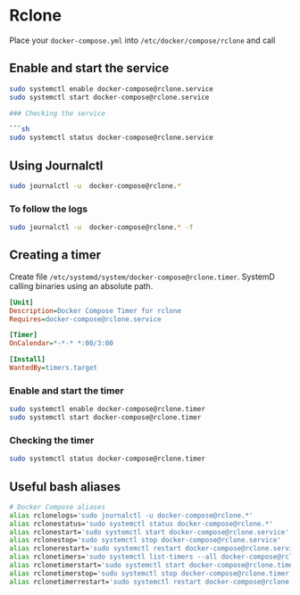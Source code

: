 # Rclone

Place your `docker-compose.yml` into `/etc/docker/compose/rclone` and call

## Enable and start the service

```sh
sudo systemctl enable docker-compose@rclone.service
sudo systemctl start docker-compose@rclone.service

### Checking the service

```sh
sudo systemctl status docker-compose@rclone.service
```

## Using Journalctl

```sh
sudo journalctl -u  docker-compose@rclone.*
```

### To follow the logs

```sh
sudo journalctl -u  docker-compose@rclone.* -f
```

## Creating a timer

Create file `/etc/systemd/system/docker-compose@rclone.timer`. SystemD calling binaries using an absolute path.

```ini
[Unit]
Description=Docker Compose Timer for rclone
Requires=docker-compose@rclone.service

[Timer]
OnCalendar=*-*-* *:00/3:00

[Install]
WantedBy=timers.target
```

### Enable and start the timer

```sh
sudo systemctl enable docker-compose@rclone.timer
sudo systemctl start docker-compose@rclone.timer
```

### Checking the timer

```sh
sudo systemctl status docker-compose@rclone.timer
```

## Useful bash aliases

```sh
# Docker Compose aliases
alias rclonelogs='sudo journalctl -u docker-compose@rclone.*'
alias rclonestatus='sudo systemctl status docker-compose@rclone.*'
alias rclonestart='sudo systemctl start docker-compose@rclone.service'
alias rclonestop='sudo systemctl stop docker-compose@rclone.service'
alias rclonerestart='sudo systemctl restart docker-compose@rclone.service'
alias rclonetimers='sudo systemctl list-timers --all docker-compose@rclone.*'
alias rclonetimerstart='sudo systemctl start docker-compose@rclone.timer'
alias rclonetimerstop='sudo systemctl stop docker-compose@rclone.timer'
alias rclonetimerrestart='sudo systemctl restart docker-compose@rclone.timer'
```
